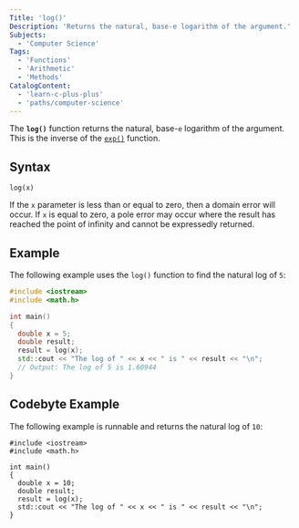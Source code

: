 ```yaml
---
Title: 'log()'
Description: 'Returns the natural, base-e logarithm of the argument.'
Subjects:
  - 'Computer Science'
Tags:
  - 'Functions'
  - 'Arithmetic'
  - 'Methods'
CatalogContent:
  - 'learn-c-plus-plus'
  - 'paths/computer-science'
---
```


The **`log()`** function returns the natural, base-`e` logarithm of the argument. This is the inverse of the [`exp()`](https://www.codecademy.com/resources/docs/cpp/math-functions/exp) function.

## Syntax

```pseudo
log(x)
```

If the `x` parameter is less than or equal to zero, then a domain error will occur. If `x` is equal to zero, a pole error may occur where the result has reached the point of infinity and cannot be expressedly returned.

## Example

The following example uses the `log()` function to find the natural log of `5`:

```cpp
#include <iostream>
#include <math.h>

int main()
{
  double x = 5;
  double result;
  result = log(x);
  std::cout << "The log of " << x << " is " << result << "\n";
  // Output: The log of 5 is 1.60944
}
```

## Codebyte Example

The following example is runnable and returns the natural log of `10`:

```codebyte/cpp
#include <iostream>
#include <math.h>

int main()
{
  double x = 10;
  double result;
  result = log(x);
  std::cout << "The log of " << x << " is " << result << "\n";
}
```
